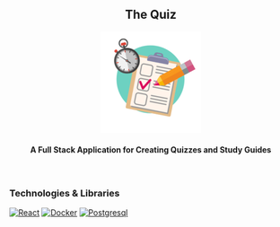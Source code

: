 <div align="center">
  <h2>The Quiz</h2>
  <a href="https://github.com/VPYen/TheQuiz">
    <img src="./the-quiz/src/assets/images/test.png" alt="" />
  </a>
  <h4>
    A Full Stack Application for Creating Quizzes and Study Guides
  </h4>
</div>
<br />

### Technologies & Libraries
[![React][React.js]][React-url] [![Docker][Docker]][Docker-url] [![Postgresql][Postgresql]][Postgresql-url]







<!-- MARKDOWN LINKS & IMAGES -->
<!-- https://www.markdownguide.org/basic-syntax/#reference-style-links -->
[React.js]: https://img.shields.io/badge/React-23272f?style=for-the-badge&logo=react
[React-url]: https://reactjs.org/
[Docker]: https://img.shields.io/badge/Docker-23272f?style=for-the-badge&logo=docker
[Docker-url]: https://www.docker.com
[Postgresql]: https://img.shields.io/badge/Postgresql-23272f?style=for-the-badge&logo=postgresql&logoColor=%234f8ec1
[Postgresql-url]: https://www.postgresql.org/